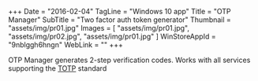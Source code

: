 +++
Date = "2016-02-04"
TagLine = "Windows 10 app"
Title = "OTP Manager"
SubTitle = "Two factor auth token generator"
Thumbnail = "assets/img/pr01.jpg"
Images = [
  "assets/img/pr01.jpg",
  "assets/img/pr02.jpg",
  "assets/img/pr01.jpg"
]
WinStoreAppId = "9nblggh6hngn"
WebLink = ""
+++

OTP Manager generates 2-step verification codes. Works with all services supporting the [TOTP](https://en.wikipedia.org/wiki/Time-based_One-time_Password_Algorithm) standard